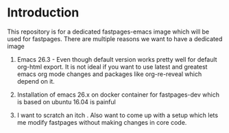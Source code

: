 # Introduction

This repository is for a dedicated fastpages-emacs image which will be used for fastpages. There are multiple reasons we want to have a dedicated image

1. Emacs 26.3 - Even though default version works pretty well for default org-html export. It is not ideal if you want to use latest and greatest emacs org mode changes and packages like org-re-reveal which depend on it.

2. Installation of emacs 26.x on docker container for fastpages-dev which is based on ubuntu 16.04 is painful

3. I want to scratch an itch . Also want to come up with a setup which lets me modify fastpages without making changes in core code.

